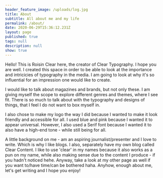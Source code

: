 ```yaml
---
header_feature_image: /uploads/log.jpg
title: About
subtitle: All about me and my life
permalink: /about/
date: 2020-06-29T15:36:12.231Z
layout: page
published: true
tags: null
description: null
show: true
---
```

Hello! This is Roisin Clear here, the creator of Clear Typography. I hope you are well. I created this space in order to be able to look at the importance and intricicies of typography in the media. I am going to look at why it's so influential for an impression one would like to create. 

I would like to talk about magazines and brands, but not only these. I am giving myself the scope to explore different genres and themes, where I see fit. There is so much to talk about with the typography and designs of things, that I feel I do not want to box myself in. 

I also chose to make my logo the way I did because I wanted to make it look friendly and accessible for all. I used blue and pink because I wanted it to appear universal. However, I also used a Serif font because I wanted it to also have a high-end tone - while still being for all.

A little background on me - am an aspiring journalist/presenter and I love to write. Which is why I like blogs. I also, separately have my own blog called Clear Content. I like to use 'clear' in my names because it also works as a pun on my name, while also making sense due to the content I produce - if you hadn't noticed hehe. Anyway, take a look at my other page as well if you want to/have time/can be bothered haha. Anyhow, enough about me, let's get writing and I hope you enjoy!